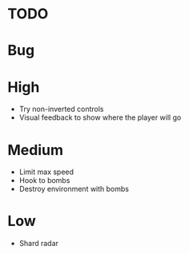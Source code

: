 # TODO

# Bug

# High

- Try non-inverted controls
- Visual feedback to show where the player will go

# Medium

- Limit max speed
- Hook to bombs
- Destroy environment with bombs

# Low

- Shard radar